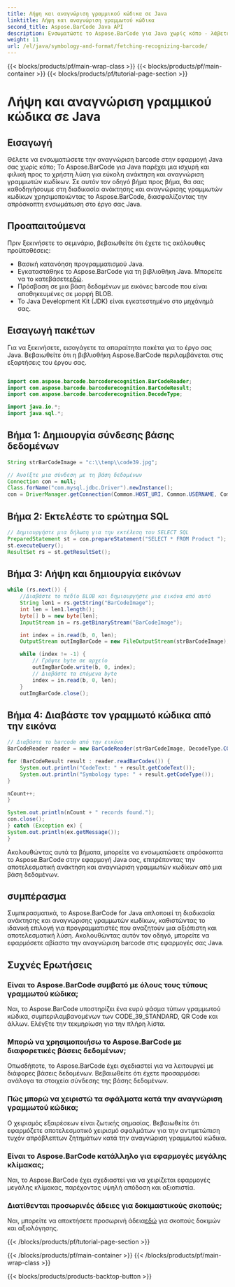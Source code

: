 ```yaml
---
title: Λήψη και αναγνώριση γραμμικού κώδικα σε Java
linktitle: Λήψη και αναγνώριση γραμμωτού κώδικα
second_title: Aspose.BarCode Java API
description: Ενσωματώστε το Aspose.BarCode για Java χωρίς κόπο - λάβετε και αναγνωρίστε γραμμικούς κώδικες από μια βάση δεδομένων. Κάντε λήψη τώρα για μια απρόσκοπτη εμπειρία ενσωμάτωσης γραμμικού κώδικα.
weight: 11
url: /el/java/symbology-and-format/fetching-recognizing-barcode/
---
```


{{< blocks/products/pf/main-wrap-class >}}
{{< blocks/products/pf/main-container >}}
{{< blocks/products/pf/tutorial-page-section >}}

# Λήψη και αναγνώριση γραμμικού κώδικα σε Java


## Εισαγωγή

Θέλετε να ενσωματώσετε την αναγνώριση barcode στην εφαρμογή Java σας χωρίς κόπο; Το Aspose.BarCode για Java παρέχει μια ισχυρή και φιλική προς το χρήστη λύση για εύκολη ανάκτηση και αναγνώριση γραμμωτών κωδίκων. Σε αυτόν τον οδηγό βήμα προς βήμα, θα σας καθοδηγήσουμε στη διαδικασία ανάκτησης και αναγνώρισης γραμμωτών κωδίκων χρησιμοποιώντας το Aspose.BarCode, διασφαλίζοντας την απρόσκοπτη ενσωμάτωση στο έργο σας Java.

## Προαπαιτούμενα

Πριν ξεκινήσετε το σεμινάριο, βεβαιωθείτε ότι έχετε τις ακόλουθες προϋποθέσεις:

- Βασική κατανόηση προγραμματισμού Java.
-  Εγκαταστάθηκε το Aspose.BarCode για τη βιβλιοθήκη Java. Μπορείτε να το κατεβάσετε[εδώ](https://releases.aspose.com/barcode/java/).
- Πρόσβαση σε μια βάση δεδομένων με εικόνες barcode που είναι αποθηκευμένες σε μορφή BLOB.
- Το Java Development Kit (JDK) είναι εγκατεστημένο στο μηχάνημά σας.

## Εισαγωγή πακέτων

Για να ξεκινήσετε, εισαγάγετε τα απαραίτητα πακέτα για το έργο σας Java. Βεβαιωθείτε ότι η βιβλιοθήκη Aspose.BarCode περιλαμβάνεται στις εξαρτήσεις του έργου σας.

```java

import com.aspose.barcode.barcoderecognition.BarCodeReader;
import com.aspose.barcode.barcoderecognition.BarCodeResult;
import com.aspose.barcode.barcoderecognition.DecodeType;

import java.io.*;
import java.sql.*;
```

## Βήμα 1: Δημιουργία σύνδεσης βάσης δεδομένων

```java
String strBarCodeImage = "c:\\temp\\code39.jpg";

// Ανοίξτε μια σύνδεση με τη βάση δεδομένων
Connection con = null;
Class.forName("com.mysql.jdbc.Driver").newInstance();
con = DriverManager.getConnection(Common.HOST_URI, Common.USERNAME, Common.PASSWORD);
```

## Βήμα 2: Εκτελέστε το ερώτημα SQL

```java
// Δημιουργήστε μια δήλωση για την εκτέλεση του SELECT SQL
PreparedStatement st = con.prepareStatement("SELECT * FROM Product ");
st.executeQuery();
ResultSet rs = st.getResultSet();
```

## Βήμα 3: Λήψη και δημιουργία εικόνων

```java
while (rs.next()) {
    //Διαβάστε το πεδίο BLOB και δημιουργήστε μια εικόνα από αυτό
    String len1 = rs.getString("BarCodeImage");
    int len = len1.length();
    byte[] b = new byte[len];
    InputStream in = rs.getBinaryStream("BarCodeImage");

    int index = in.read(b, 0, len);
    OutputStream outImgBarCode = new FileOutputStream(strBarCodeImage);

    while (index != -1) {
        // Γράψτε byte σε αρχείο
        outImgBarCode.write(b, 0, index);
        // Διαβάστε τα επόμενα byte
        index = in.read(b, 0, len);
    }
    outImgBarCode.close();
```

## Βήμα 4: Διαβάστε τον γραμμωτό κώδικα από την εικόνα

```java
// Διαβάστε το barcode από την εικόνα
BarCodeReader reader = new BarCodeReader(strBarCodeImage, DecodeType.CODE_39_STANDARD);

for (BarCodeResult result : reader.readBarCodes()) {
    System.out.println("CodeText: " + result.getCodeText());
    System.out.println("Symbology type: " + result.getCodeType());
}

nCount++;
}

System.out.println(nCount + " records found.");
con.close();
} catch (Exception ex) {
System.out.println(ex.getMessage());
}
```

Ακολουθώντας αυτά τα βήματα, μπορείτε να ενσωματώσετε απρόσκοπτα το Aspose.BarCode στην εφαρμογή Java σας, επιτρέποντας την αποτελεσματική ανάκτηση και αναγνώριση γραμμωτών κωδίκων από μια βάση δεδομένων.

## συμπέρασμα

Συμπερασματικά, το Aspose.BarCode for Java απλοποιεί τη διαδικασία ανάκτησης και αναγνώρισης γραμμωτών κωδίκων, καθιστώντας το ιδανική επιλογή για προγραμματιστές που αναζητούν μια αξιόπιστη και αποτελεσματική λύση. Ακολουθώντας αυτόν τον οδηγό, μπορείτε να εφαρμόσετε αβίαστα την αναγνώριση barcode στις εφαρμογές σας Java.

## Συχνές Ερωτήσεις

### Είναι το Aspose.BarCode συμβατό με όλους τους τύπους γραμμωτού κώδικα;
Ναι, το Aspose.BarCode υποστηρίζει ένα ευρύ φάσμα τύπων γραμμωτού κώδικα, συμπεριλαμβανομένων των CODE_39_STANDARD, QR Code και άλλων. Ελέγξτε την τεκμηρίωση για την πλήρη λίστα.

### Μπορώ να χρησιμοποιήσω το Aspose.BarCode με διαφορετικές βάσεις δεδομένων;
Οπωσδήποτε, το Aspose.BarCode έχει σχεδιαστεί για να λειτουργεί με διάφορες βάσεις δεδομένων. Βεβαιωθείτε ότι έχετε προσαρμόσει ανάλογα τα στοιχεία σύνδεσης της βάσης δεδομένων.

### Πώς μπορώ να χειριστώ τα σφάλματα κατά την αναγνώριση γραμμωτού κώδικα;
Ο χειρισμός εξαιρέσεων είναι ζωτικής σημασίας. Βεβαιωθείτε ότι εφαρμόζετε αποτελεσματικό χειρισμό σφαλμάτων για την αντιμετώπιση τυχόν απρόβλεπτων ζητημάτων κατά την αναγνώριση γραμμωτού κώδικα.

### Είναι το Aspose.BarCode κατάλληλο για εφαρμογές μεγάλης κλίμακας;
Ναι, το Aspose.BarCode έχει σχεδιαστεί για να χειρίζεται εφαρμογές μεγάλης κλίμακας, παρέχοντας υψηλή απόδοση και αξιοπιστία.

### Διατίθενται προσωρινές άδειες για δοκιμαστικούς σκοπούς;
 Ναι, μπορείτε να αποκτήσετε προσωρινή άδεια[εδώ](https://purchase.aspose.com/temporary-license/) για σκοπούς δοκιμών και αξιολόγησης.

{{< /blocks/products/pf/tutorial-page-section >}}

{{< /blocks/products/pf/main-container >}}
{{< /blocks/products/pf/main-wrap-class >}}

{{< blocks/products/products-backtop-button >}}
